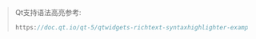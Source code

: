 >Qt支持语法高亮参考:
>
>```cpp
>https://doc.qt.io/qt-5/qtwidgets-richtext-syntaxhighlighter-example.html
>```